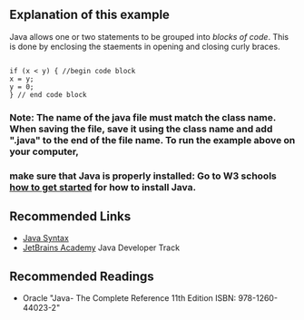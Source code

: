 ## Explanation of this example
Java allows one or two statements to be grouped into <em>blocks of code</em>. This is done by enclosing the staements in opening and closing curly braces. 

<code>
if (x < y) { //begin code block
x = y;
y = 0;
} // end code block
</code>



### Note: The name of the java file must match the class name. When saving the file, save it using the class name and add ".java" to the end of the file name. To run the example above on your computer,
### make sure that Java is properly installed: Go to W3 schools [how to get started](https://www.w3schools.com/java/java_getstarted.asp>) for how to install Java.



## Recommended Links
- [Java Syntax](https://www.w3schools.com/java/java_syntax.asp)
- [JetBrains Academy](https://hyperskill.org/join/4ffedd54a) Java Developer Track

## Recommended Readings
- Oracle "Java- The Complete Reference 11th Edition ISBN: 978-1260-44023-2"
